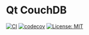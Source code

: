 # Qt CouchDB

[![CI](https://github.com/jpnurmi/qtcouchdb/workflows/CI/badge.svg)](https://github.com/jpnurmi/qtcouchdb/actions?query=workflow%3ACI)
[![codecov](https://codecov.io/gh/jpnurmi/qtcouchdb/branch/master/graph/badge.svg?token=YBW1VGJGSX)](https://codecov.io/gh/jpnurmi/qtcouchdb)
[![License: MIT](https://img.shields.io/badge/License-MIT-yellow.svg)](https://opensource.org/licenses/MIT)
